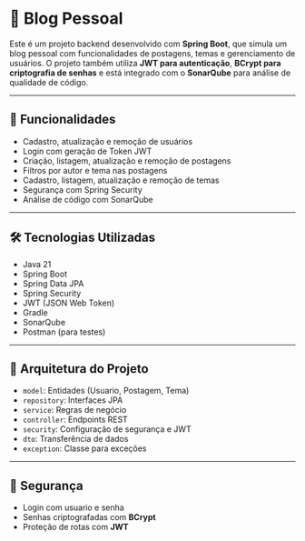 # 📘 Blog Pessoal

Este é um projeto backend desenvolvido com **Spring Boot**, que simula um blog pessoal com funcionalidades de postagens, temas e gerenciamento de usuários. O projeto também utiliza **JWT para autenticação**, **BCrypt para criptografia de senhas** e está integrado com o **SonarQube** para análise de qualidade de código.

---

## 📌 Funcionalidades

- Cadastro, atualização e remoção de usuários
- Login com geração de Token JWT
- Criação, listagem, atualização e remoção de postagens
- Filtros por autor e tema nas postagens
- Cadastro, listagem, atualização e remoção de temas
- Segurança com Spring Security
- Análise de código com SonarQube

---

## 🛠️ Tecnologias Utilizadas

- Java 21
- Spring Boot
- Spring Data JPA
- Spring Security
- JWT (JSON Web Token)
- Gradle
- SonarQube
- Postman (para testes)

---

## 🧩 Arquitetura do Projeto

- `model`: Entidades (Usuario, Postagem, Tema)
- `repository`: Interfaces JPA
- `service`: Regras de negócio
- `controller`: Endpoints REST
- `security`: Configuração de segurança e JWT
- `dto`: Transferência de dados
- `exception`: Classe para exceções

---

## 🔐 Segurança

- Login com usuario e senha
- Senhas criptografadas com **BCrypt**
- Proteção de rotas com **JWT**
